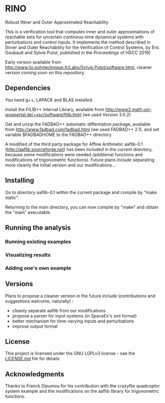 # RINO
Robust INner and Outer Approximated Reachability

This is a verification tool that computes inner and outer approximations of reachable sets for uncertain continous-time dynamical systems with perturbations and control inputs. It implements the method described in 
[Inner and Outer Reachability for the Verification of Control Systems, by Eric Goubault and Sylvie Putot, published in the Proceedings of HSCC 2019]

Early version available from http://www.lix.polytechnique.fr/Labo/Sylvie.Putot/software.html, cleaner version coming soon on this repository.

## Dependencies

You need g++, LAPACK and BLAS installed.

Install the FILIB++ Interval Library, available from http://www2.math.uni-wuppertal.de/~xsc/software/filib.html (we used Version 3.0.2)

Get and unzip the FADBAD++ automatic diffentiation package, available from http://www.fadbad.com/fadbad.html (we used FADBAD++ 2.1), and set variable $FADBADHOME to the FADBAD++ directory

A modified of the third party package for Affine Arithmetic aaflib-0.1 (http://aaflib.sourceforge.net) has been included in the current directory, because some modifications were needed (additional functions and modifications of trigonometric functions). 
Future plans include separating more cleanly the initial version and our modifications...

## Installing

Go to directory aaflib-0.1 within the current package and compile by "make static". 

Returning to the main directory, you can now compile by "make" and obtain the "main" executable. 

## Running the analysis

### Running existing examples

### Visualizing results

### Adding one's own example

## Versions

Plans to propose a cleaner version in the future include (contributions and suggestions welcome, naturally) :
  - cleanly separate aaflib from our modifications
  - propose a parser for input systems (in SpaceEx's xml format)
  - better mechanism for time-varying inputs and perturbations
  - improve output format

## License

This project is licensed under the GNU LGPLv3 license - see the [LICENSE.md](LICENSE.md) file for details

## Acknowledgments

Thanks to Franck Djeumou for his contribution with the crazyflie quadcoptor system example and the modifications on the aaflib library for trigonometric functions. 
